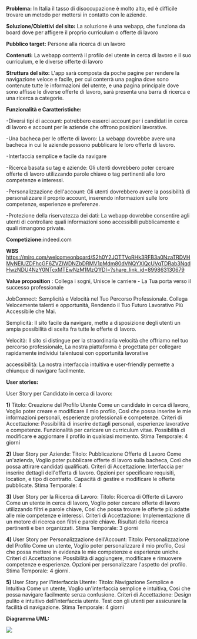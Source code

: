 <b>Problema:</b>
In Italia il tasso di disoccupazione è molto alto, ed è difficile trovare un metodo per mettersi in contatto con le aziende.

<b>Soluzione/Obiettivi del sito:</b>
La soluzione è una webapp, che funziona da board dove per affigere il proprio curriculum o offerte di lavoro

<b>Pubblico target:</b>
Persone alla ricerca di un lavoro

<b>Contenuti:</b>
La webapp conterrà il profilo del utente in cerca di lavoro e il suo curriculum, e le diverse offerte di lavoro

<b>Struttura del sito:</b>
L'app sarà composta da poche pagine per rendere la navigazione veloce e facile, per cui conterrà una pagina dove sono contenute tutte le informazioni del utente, e una pagina principale dove sono affisse le diverse offerte di lavoro,
sarà presenta una barra di ricerca e una ricerca a categorie.

<b>Funzionalità e Caratteristiche:</b>

-Diversi tipi di account: potrebbero esserci account per i candidati in cerca di lavoro e account per le aziende che offrono posizioni lavorative.

-Una bacheca per le offerte di lavoro: La webapp dovrebbe avere una bacheca in cui le aziende possono pubblicare le loro offerte di lavoro. 

-Interfaccia semplice e facile da navigare

-Ricerca basata su tag e aziende: Gli utenti dovrebbero poter cercare offerte di lavoro utilizzando parole chiave o tag pertinenti alle loro competenze e interessi. 

-Personalizzazione dell'account: Gli utenti dovrebbero avere la possibilità di personalizzare il proprio account, inserendo informazioni sulle loro competenze, esperienze e preferenze. 

-Protezione della riservatezza dei dati: La webapp dovrebbe consentire agli utenti di controllare quali informazioni sono accessibili pubblicamente e quali rimangono private.

<b>Competizione:</b>indeed.com

<b>WBS</b>
https://miro.com/welcomeonboard/S2h0Y2JOTTVoRHk3RFB3a0NzaTRDVHMyNElUZDFhcGF6ZVZlWDNZbDRMV1pMdm80dVNQYXlQcUVqTDRab3NqdHwzNDU4NzY0NTcxMTEwNzM1MzQ1fDI=?share_link_id=899863130679

<b>Value proposition</b> : Collega i sogni, Unisce le carriere - La Tua porta verso il successo professionale

JobConnect: Semplicità e Velocità nel Tuo Percorso Professionale. Collega Velocemente talenti e opportunità, Rendendo il Tuo Futuro Lavorativo Più Accessibile che Mai.

Semplicità: Il sito facile da navigare, mette a disposizione degli utenti un ampia possibilità di scelta fra tutte le offerte di lavoro.

Velocità: Il sito si distingue per la straordinaria velocità che offriamo nel tuo percorso professionale,  La nostra piattaforma è progettata per collegare rapidamente individui talentuosi con opportunità lavorative

accessibilità: La nostra interfaccia intuitiva e user-friendly permette a chiunque di navigare facilmente.

<b>User stories:</b>

User Story per Candidato in cerca di lavoro:

<b>1) </b>Titolo: Creazione del Profilo Utente
Come un candidato in cerca di lavoro,
Voglio poter creare e modificare il mio profilo,
Così che possa inserire le mie informazioni personali, esperienze professionali e competenze.
Criteri di Accettazione:
Possibilità di inserire dettagli personali, esperienze lavorative e competenze.
Funzionalità per caricare un curriculum vitae.
Possibilità di modificare e aggiornare il profilo in qualsiasi momento.
Stima Temporale: 4 giorni

<b>2) </b>User Story per Aziende:
Titolo: Pubblicazione Offerte di Lavoro
Come un'azienda,
Voglio poter pubblicare offerte di lavoro sulla bacheca,
Così che possa attirare candidati qualificati.
Criteri di Accettazione:
Interfaccia per inserire dettagli dell'offerta di lavoro.
Opzioni per specificare requisiti, location, e tipo di contratto.
Capacità di gestire e modificare le offerte pubblicate.
Stima Temporale: 4

<b>3) </b>User Story per la Ricerca di Lavoro:
Titolo: Ricerca di Offerte di Lavoro
Come un utente in cerca di lavoro,
Voglio poter cercare offerte di lavoro utilizzando filtri e parole chiave,
Così che possa trovare le offerte più adatte alle mie competenze e interessi.
Criteri di Accettazione:
Implementazione di un motore di ricerca con filtri e parole chiave.
Risultati della ricerca pertinenti e ben organizzati.
Stima Temporale: 3 giorni

<b>4) </b>User Story per Personalizzazione dell'Account:
Titolo: Personalizzazione del Profilo
Come un utente,
Voglio poter personalizzare il mio profilo,
Così che possa mettere in evidenza le mie competenze e esperienze uniche.
Criteri di Accettazione:
Possibilità di aggiungere, modificare e rimuovere competenze e esperienze.
Opzioni per personalizzare l'aspetto del profilo.
Stima Temporale: 4 giorni.

<b>5) </b>User Story per l'Interfaccia Utente:
Titolo: Navigazione Semplice e Intuitiva
Come un utente,
Voglio un'interfaccia semplice e intuitiva,
Così che possa navigare facilmente senza confusione.
Criteri di Accettazione:
Design pulito e intuitivo dell'interfaccia utente.
Test con gli utenti per assicurare la facilità di navigazione.
Stima Temporale: 4 giorni



<b>Diagramma UML:</b>

<img src="http://yuml.me/diagram/scruffy/usecase/[Utente]-(registrazione), [Utente]-(login), [Utente]-(modificare le proprie informazioni), (modificare le proprie informazioni)>(login), [Utente]-(navigare la bacheca), (navigare la bacheca) >(login), (login)<(log out), (registrazione)<(login), [organizzazione]-(registrazione), [organizzazione]-(aggiungere nuove offerte di lavoro), (aggiungere nuove offerte di lavoro)>(login), [organizzazione]-(cancellare le offerte di lavoro), (cancellare le offerte di lavoro)<(note: devono essere state pubblicate da quel account), (cancellare le offerte di lavoro)>(login), [amministratore]-(login), [amministratore]-(cancellare utenti), (cancellare utenti)>(login), [amministratore]-(cancellare post), (cancellare post)>login, [amministratore]-(modificare post), [amministratore]-(modificare utenti), [organizzazione]-(modificare post), (modificare post)>(login), (modificare utenti)>(login)">
